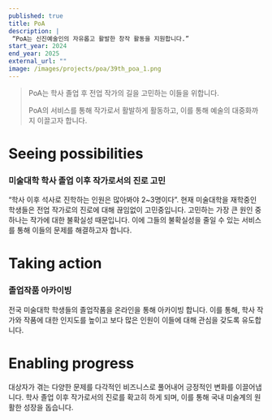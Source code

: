 ```yaml
---
published: true
title: PoA
description: |
 “PoA는 신진예술인의 자유롭고 활발한 창작 활동을 지원합니다.”
start_year: 2024
end_year: 2025
external_url: "" 
image: /images/projects/poa/39th_poa_1.png
---
```


>PoA는 학사 졸업 후 전업 작가의 길을 고민하는 이들을 위합니다.
>
>PoA의 서비스를 통해 작가로서 활발하게 활동하고, 이를 통해 예술의 대중화까지 이끌고자 합니다. 
>




# Seeing possibilities

### 미술대학 학사 졸업 이후 작가로서의 진로 고민

“학사 이후 석사로 진학하는 인원은 많아봐야 2~3명이다”. 
현재 미술대학을 재학중인 학생들은 전업 작가로의 진로에 대해 끊임없이 고민중입니다. 고민하는 가장 큰 원인 중 하나는 작가에 대한 불확실성 때문입니다.
이에 그들의 불확실성을 줄일 수 있는 서비스를 통해 이들의 문제를 해결하고자 합니다.


# Taking action

### 졸업작품 아카이빙

전국 미술대학 학생들의 졸업작품을 온라인을 통해 아카이빙 합니다. 이를 통해, 학사 작가와 작품에 대한 인지도를 높이고 보다 많은 인원이 이들에 대해 관심을 갖도록 유도합니다.

# Enabling progress

대상자가 겪는 다양한 문제를 다각적인 비즈니스로 풀어내어 긍정적인 변화를 이끌어냅니다. 학사 졸업 이후 작가로서의 진로를 확고히 하게 되며, 이를 통해 국내 미술계의 원활한 성장을 돕습니다. 
